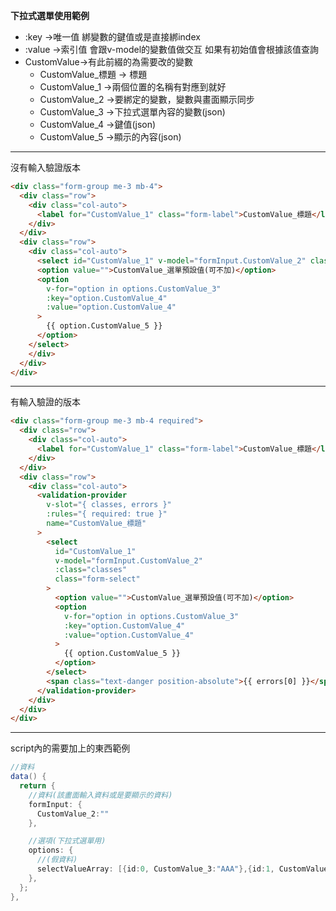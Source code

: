 **下拉式選單使用範例**
  - :key ->唯一值 綁變數的鍵值或是直接綁index
  - :value ->索引值 會跟v-model的變數值做交互 如果有初始值會根據該值查詢
  - CustomValue->有此前綴的為需要改的變數
    - CustomValue_標題 -> 標題
    - CustomValue_1 ->兩個位置的名稱有對應到就好
    - CustomValue_2 ->要綁定的變數，變數與畫面顯示同步
    - CustomValue_3 ->下拉式選單內容的變數(json)
    - CustomValue_4 ->鍵值(json)
    - CustomValue_5 ->顯示的內容(json)
___
沒有輸入驗證版本
```html
<div class="form-group me-3 mb-4">
  <div class="row">
    <div class="col-auto">
      <label for="CustomValue_1" class="form-label">CustomValue_標題</label>
    </div>
  </div>
  <div class="row">
    <div class="col-auto">
      <select id="CustomValue_1" v-model="formInput.CustomValue_2" class="form-select">
      <option value="">CustomValue_選單預設值(可不加)</option>
      <option
        v-for="option in options.CustomValue_3"
        :key="option.CustomValue_4"
        :value="option.CustomValue_4"
      >
        {{ option.CustomValue_5 }}
      </option>
    </select>
    </div>
  </div>
</div>
```
___
有輸入驗證的版本
```html
<div class="form-group me-3 mb-4 required">
  <div class="row">
    <div class="col-auto">
      <label for="CustomValue_1" class="form-label">CustomValue_標題</label>
    </div>
  </div>
  <div class="row">
    <div class="col-auto">
      <validation-provider
        v-slot="{ classes, errors }"
        :rules="{ required: true }"
        name="CustomValue_標題"
      >
        <select
          id="CustomValue_1"
          v-model="formInput.CustomValue_2"
          :class="classes"
          class="form-select"
        >
          <option value="">CustomValue_選單預設值(可不加)</option>
          <option
            v-for="option in options.CustomValue_3"
            :key="option.CustomValue_4"
            :value="option.CustomValue_4"
          >
            {{ option.CustomValue_5 }}
          </option>
        </select>
        <span class="text-danger position-absolute">{{ errors[0] }}</span>
      </validation-provider>
    </div>
  </div>
</div>
```
___
script內的需要加上的東西範例
```C#
//資料
data() {
  return {
    //資料(該畫面輸入資料或是要顯示的資料)
    formInput: {
      CustomValue_2:""
    },

    //選項(下拉式選單用)
    options: {
      //(假資料)
      selectValueArray: [{id:0, CustomValue_3:"AAA"},{id:1, CustomValue_3:"BBB"},{id:2, CustomValue_3:"CCC"},{id:3, CustomValue_3:"DDD"},{id:4, CustomValue_3:"EEE"},{id:5, CustomValue_3:"FFF"}],
    },
  };
},
```
